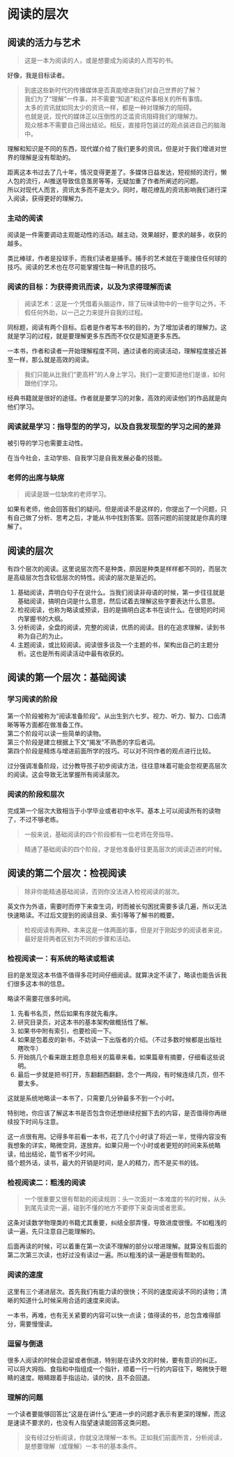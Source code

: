 # 阅读的层次
## 阅读的活力与艺术
> 这是一本为阅读的人，或是想要成为阅读的人而写的书。

好像，我是目标读者。

> 到底这些新时代的传播媒体是否真能增进我们对自己世界的了解？  
> 我们为了“理解”一件事，并不需要“知道”和这件事相关的所有事情。  
> 太多的资讯就如同太少的资讯一样，都是一种对理解力的阻碍。  
> 也就是说，现代的媒体正以压倒性的泛滥资讯阻碍我们的理解力。  
> 观众根本不需要自己得出结论。相反，直接将包装过的观点装进自己的脑海中。

理解和知识是不同的东西，现代媒介给了我们更多的资讯，但是对于我们增进对世界的理解是没有帮助的。

距离这本书过去了几十年，情况变得更差了。多媒体日益发达，短视频的流行，懒人包的流行，AI推送导致信息茧房等等，无疑加重了作者所阐述的问题。  
所以对现代人而言，资讯太多而不是太少。同时，眼花缭乱的资讯影响我们进行深入阅读，获得更好的理解力。

### 主动的阅读
阅读是一件需要调动主观能动性的活动。越主动，效果越好，要求的越多，收获的越多。

类比棒球，作者是投球手，而我们读者是捕手。捕手的艺术就在于能接住任何球的技巧。阅读的艺术也在尽可能掌握住每一种讯息的技巧。

### 阅读的目标：为获得资讯而读，以及为求得理解而读
> 阅读艺术：这是一个凭借着头脑运作，除了玩味读物中的一些字句之外，不假任何外助，以一己之力来提升自我的过程。

同标题，阅读有两个目标。后者是作者写本书的目的，为了增加读者的理解力。这就是学习的过程，就是要理解更多东西而不仅仅是知道更多东西。

一本书，作者和读者一开始理解程度不同，通过读者的阅读活动，理解程度接近甚至一样，那么就是高效的阅读。

> 我们只能从比我们“更高杆”的人身上学习。我们一定要知道他们是谁，如何跟他们学习。

经典书籍就是很好的途径。作者就是要学习的对象，高效的阅读他们的作品就是向他们学习。

### 阅读就是学习：指导型的的学习，以及自我发现型的学习之间的差异
被引导的学习也需要主动性。

在当今社会，主动学些、自我学习是自我发展必备的技能。

### 老师的出席与缺席
> 阅读是跟一位缺席的老师学习。

如果有老师，他会回答我们的疑问。但是阅读不是这样的，你提出了一个问题，只有自己做了分析、思考之后，才能从书中找到答案。回答问题的前提就是你真的理解了。

## 阅读的层次
有四个层次的阅读。这里说层次而不是种类，原因是种类是样样都不同的，而层次是高级层次包含较低层次的特性。阅读的层次是渐近的。
1. 基础阅读，弄明白句子在说什么。当我们阅读非母语的时候，第一步往往就是基础阅读，搞明白词是什么意思，然后试着去理解这些字要表达什么意思。
2. 检视阅读，也称为略读或预读，目的是搞明白这本书在谈什么。在很短的时间内掌握书的大纲。
3. 分析阅读，全盘的阅读，完整的阅读，优质的阅读。目的在追求理解，读到书称为自己的为止。
4. 主题阅读，或比较阅读。阅读很多谈及一个主题的书，架构出自己的主题分析。这也是所有阅读活动中最有收获的。

## 阅读的第一个层次：基础阅读
### 学习阅读的阶段
第一个阶段被称为“阅读准备阶段”。从出生到六七岁。视力、听力、智力、口齿清晰等等方面都在做准备工作。  
第二个阶段可以读一些简单的读物。  
第三个阶段是建立根据上下文“揭发”不熟悉的字后者词。  
第四个阶段是精炼与增进前面所学的技巧。可以对不同作者的观点进行比较。

过分强调准备阶段，过分教导孩子初步阅读方法，往往意味着可能会忽视更高层次的阅读。这会导致无法掌握所有阅读层次。

### 阅读的阶段和层次
完成第一个层次大致相当于小学毕业或者初中水平。基本上可以阅读所有的读物了，不过不够老练。

> 一般来说，基础阅读的四个阶段都有一位老师在旁指导。

> 精通了基础阅读的四个阶段，才是他准备好往更高层次的阅读迈进的时候。

## 阅读的第二个层次：检视阅读
> 除非你能精通基础阅读，否则你没法进入检视阅读的层次。

英文作为外语，需要时而停下来查生词，时而被长句困扰需要多读几遍，所以无法快速略读。不过后文提到的阅读目录、索引等等了解书的概要。

> 检视阅读有两种。本来这是一体两面的事，但是对于刚起步的阅读者来说，最好是将两者区别为不同的步骤和活动。

### 检视阅读一：有系统的略读或粗读
目的是发现这本书值不值得多花时间仔细阅读。就算决定不读了，略读也能告诉我们很多这本书的信息。

略读不需要花很多时间。
1. 先看书名页，然后如果有序就先看序。
2. 研究目录页，对这本书的基本架构做概括性了解。
3. 如果书中附有索引，也要检阅一下。
4. 如果是包着皮的新书，不妨读一下出版者的介绍。（不过多数时候都是出版社瞎吹牛）
5. 开始挑几个看来跟主题息息相关的篇章来看。如果篇章有摘要，仔细看这些说明。
6. 最后一步就是把书打开，东翻翻西翻翻，念个一两段，有时候连续几页，但不要太多。

这就是系统地略读一本书了，只需要几分钟最多不到一个小时。

特别地，你应该了解这本书是否包含你还想继续挖掘下去的内容，是否值得你再继续投下时间与注意。

这一点很有用。记得多年前看一本书，花了几个小时读了将近一半，觉得内容没有我想象的详实，略微空洞，遂放弃。如果只用一个小时或者更短的时间来系统略读，给出结论，能节省不少时间。  
插个题外话，读书，最大的开销是时间，是人的精力，而不是买书的钱。

### 检视阅读二：粗浅的阅读
> 一个很重要又很有帮助的阅读规则：头一次面对一本难度的书的时候，从头到尾先读完一遍，碰到不懂的地方不要停下来查询或者思索。

这条对读数学物理类的书籍尤其重要，纠结全部弄懂，导致进度很慢。不如粗浅的读一遍，先只注意自己能理解的。

后面再读的时候，可以着重在第一次读不理解的部分以增进理解。就算没有后面的第二次第三次读，也好过没有读过一遍。所以粗浅的读一遍是很有帮助的。

### 阅读的速度
这里有三个递进层次。首先我们有能力读的很快；不同的速度阅读不同的读物；清晰的知道什么时候采用合适的速度来阅读。

一本书，再难，也有无关紧要的内容可以快一点读；值得读的书，总包含难得部分，需要慢慢读。

### 逗留与倒退
很多人阅读的时候会逗留或者倒退，特别是在读外文的时候，要有意识的纠正。  
可以将大拇指、食指和中指组成一个指针，顺着一行一行的内容往下，略微快于眼睛的速度。眼睛跟着手指运动，读的快，且不会回退。

### 理解的问题
一个读者要能够回答比“这是在讲什么”更进一步的问题才表示有更深的理解，而这是速读不要求的，也没有人指望速读能回答这类问题。

> 没有经过分析阅读，你就没法理解一本书。正如我们前面所言，分析阅读，是想要理解（或理解）一本书的基本条件。
